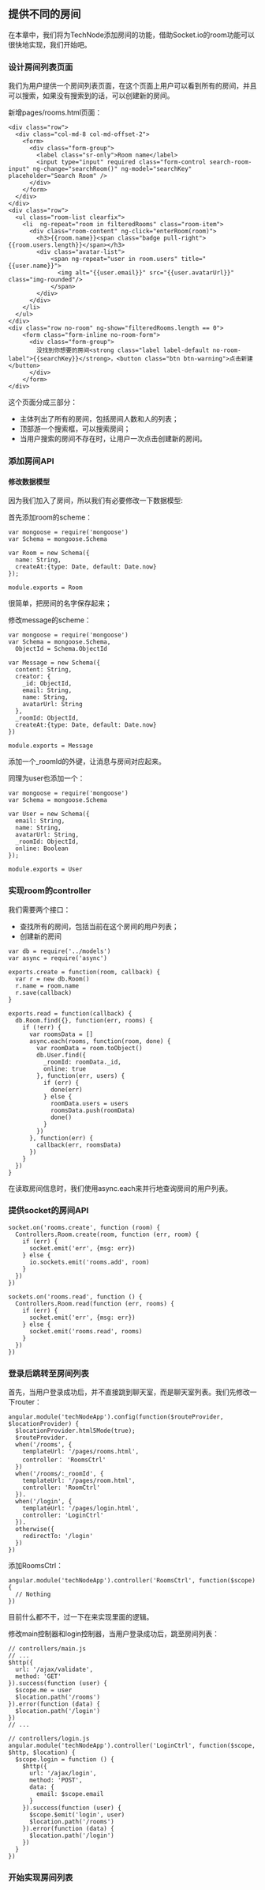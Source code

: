 ## 提供不同的房间

在本章中，我们将为TechNode添加房间的功能，借助Socket.io的room功能可以很快地实现，我们开始吧。

### 设计房间列表页面

我们为用户提供一个房间列表页面，在这个页面上用户可以看到所有的房间，并且可以搜索，如果没有搜索到的话，可以创建新的房间。

新增pages/rooms.html页面：

```
<div class="row">
  <div class="col-md-8 col-md-offset-2">
    <form>
      <div class="form-group">
        <label class="sr-only">Room name</label>
        <input type="input" required class="form-control search-room-input" ng-change="searchRoom()" ng-model="searchKey" placeholder="Search Room" />
      </div>
    </form>
  </div>
</div>
<div class="row">
  <ul class="room-list clearfix">
    <li  ng-repeat="room in filteredRooms" class="room-item">
      <div class="room-content" ng-click="enterRoom(room)">
        <h3>{{room.name}}<span class="badge pull-right">{{room.users.length}}</span></h3>
        <div class="avatar-list">
            <span ng-repeat="user in room.users" title="{{user.name}}">
              <img alt="{{user.email}}" src="{{user.avatarUrl}}" class="img-rounded"/>
            </span>
        </div>
      </div>
    </li>
  </ul>
</div>
<div class="row no-room" ng-show="filteredRooms.length == 0">
    <form class="form-inline no-room-form">
      <div class="form-group">
        没找到你想要的房间<strong class="label label-default no-room-label">{{searchKey}}</strong>，<button class="btn btn-warning">点击新建</button>
      </div>
    </form>
</div>
```

这个页面分成三部分：

- 主体列出了所有的房间，包括房间人数和人的列表；
- 顶部游一个搜索框，可以搜索房间；
- 当用户搜索的房间不存在时，让用户一次点击创建新的房间。

### 添加房间API

#### 修改数据模型

因为我们加入了房间，所以我们有必要修改一下数据模型:

首先添加room的scheme：

```
var mongoose = require('mongoose')
var Schema = mongoose.Schema

var Room = new Schema({
  name: String,
  createAt:{type: Date, default: Date.now}
});

module.exports = Room
```

很简单，把房间的名字保存起来；

修改message的scheme：

```
var mongoose = require('mongoose')
var Schema = mongoose.Schema,
  ObjectId = Schema.ObjectId

var Message = new Schema({
  content: String,
  creator: {
    _id: ObjectId,
    email: String,
    name: String,
    avatarUrl: String
  },
  _roomId: ObjectId,
  createAt:{type: Date, default: Date.now}
})

module.exports = Message
```

添加一个_roomId的外键，让消息与房间对应起来。

同理为user也添加一个：

```
var mongoose = require('mongoose')
var Schema = mongoose.Schema

var User = new Schema({
  email: String,
  name: String,
  avatarUrl: String,
  _roomId: ObjectId,
  online: Boolean
});

module.exports = User
```

### 实现room的controller

我们需要两个接口：

- 查找所有的房间，包括当前在这个房间的用户列表；
- 创建新的房间

```
var db = require('../models')
var async = require('async')

exports.create = function(room, callback) {
  var r = new db.Room()
  r.name = room.name
  r.save(callback)
}

exports.read = function(callback) {
  db.Room.find({}, function(err, rooms) {
    if (!err) {
      var roomsData = []
      async.each(rooms, function(room, done) {
        var roomData = room.toObject()
        db.User.find({
          _roomId: roomData._id,
          online: true
        }, function(err, users) {
          if (err) {
            done(err)
          } else {
            roomData.users = users
            roomsData.push(roomData)
            done()
          }
        })
      }, function(err) {
        callback(err, roomsData)
      })
    }
  })
}
```
在读取房间信息时，我们使用async.each来并行地查询房间的用户列表。


### 提供socket的房间API

```
socket.on('rooms.create', function (room) {
  Controllers.Room.create(room, function (err, room) {
    if (err) {
      socket.emit('err', {msg: err})
    } else {
      io.sockets.emit('rooms.add', room)
    }
  })
})

sockets.on('rooms.read', function () {
  Controllers.Room.read(function (err, rooms) {
    if (err) {
      socket.emit('err', {msg: err})
    } else {
      socket.emit('rooms.read', rooms)
    }
  })
})
```

### 登录后跳转至房间列表

首先，当用户登录成功后，并不直接跳到聊天室，而是聊天室列表。我们先修改一下router：

```
angular.module('techNodeApp').config(function($routeProvider, $locationProvider) {
  $locationProvider.html5Mode(true);
  $routeProvider.
  when('/rooms', {
    templateUrl: '/pages/rooms.html',
    controller： 'RoomsCtrl'
  })
  when('/rooms/:_roomId', {
    templateUrl: '/pages/room.html',
    controller: 'RoomCtrl'
  }).
  when('/login', {
    templateUrl: '/pages/login.html',
    controller: 'LoginCtrl'
  }).
  otherwise({
    redirectTo: '/login'
  })
})
```

添加RoomsCtrl：

```
angular.module('techNodeApp').controller('RoomsCtrl', function($scope) {
  // Nothing
})
```

目前什么都不干，过一下在来实现里面的逻辑。

修改main控制器和login控制器，当用户登录成功后，跳至房间列表：

```
// controllers/main.js
// ...
$http({
  url: '/ajax/validate',
  method: 'GET'
}).success(function (user) {
  $scope.me = user
  $location.path('/rooms')
}).error(function (data) {
  $location.path('/login')
})
// ...

// controllers/login.js
angular.module('techNodeApp').controller('LoginCtrl', function($scope, $http, $location) {
  $scope.login = function () {
    $http({
      url: '/ajax/login',
      method: 'POST',
      data: {
        email: $scope.email
      }
    }).success(function (user) {
      $scope.$emit('login', user)
      $location.path('/rooms')
    }).error(function (data) {
      $location.path('/login')
    })
  }
})
```

### 开始实现房间列表
